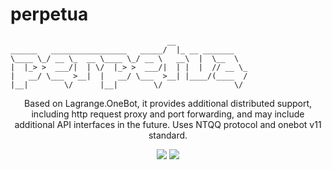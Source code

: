 # perpetua

```
                                   __
______   _________________   _____/  |_ __ _______
\____ \_/ __ \_  __ \____ \_/ __ \   __\  |  \__  \
|  |_> >  ___/|  | \/  |_> >  ___/|  | |  |  // __ \_
|   __/ \___  >__|  |   __/ \___  >__| |____/(____  /
|__|        \/      |__|        \/                \/ 
```
<p align="center">
    Based on Lagrange.OneBot, it provides additional distributed support, including http request proxy and port forwarding, and may include additional API interfaces in the future. Uses NTQQ protocol and onebot v11 standard.
</p>

<p align="center">
   <a alt="License" href="https://www.gnu.org/licenses/agpl-3.0.en.html"><image src="https://img.shields.io/badge/license-AGPLv3-4EB1BA.svg"></image></a>
   <a alt="Release" href="https://github.com/IUnlimit/lagrange-go-distributed/releases"><image src="https://img.shields.io/github/release/IUnlimit/lagrange-go-distributed.svg"></image></a>
</p>
